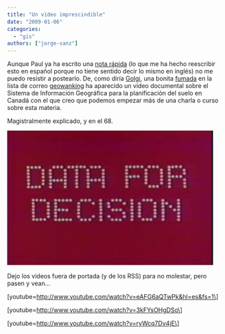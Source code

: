 ```yaml
---
title: "Un vídeo imprescindible"
date: "2009-01-06"
categories: 
  - "gis"
authors: ["jorge-sanz"]
---
```


Aunque Paul ya ha escrito una [nota rápida](http://blog.cleverelephant.ca/2009/01/data-for-decision.html) (lo que me ha hecho reescribir esto en español porque no tiene sentido decir lo mismo en inglés) no me puedo resistir a postearlo. De, como diría [Golgi](http://galvarezhn.cartesianos.com), una bonita [fumada](http://geowanking.org/pipermail/geowanking_geowanking.org/2009-January/017413.html) en la lista de correo [geowanking](http://geowanking.org/mailman/listinfo/geowanking_geowanking.org) ha aparecido un vídeo documental sobre el Sistema de Información Geográfica para la planificación del suelo en Canadá con el que creo que podemos empezar más de una charla o curso sobre esta materia.

Magistralmente explicado, y en el 68.

![Data for decision](images/data_for_decision.jpg "data_for_decision")

Dejo los vídeos fuera de portada (y de los RSS) para no molestar, pero pasen y vean...

\[youtube=http://www.youtube.com/watch?v=eAFG6aQTwPk&hl=es&fs=1\]

\[youtube=http://www.youtube.com/watch?v=3kFYsOHgDSo\]

\[youtube=http://www.youtube.com/watch?v=ryWcq7Dv4jE\]
